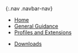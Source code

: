 {:.nav .navbar-nav}
<!-- don't remove the line above - to add or remove a menu item commeent in or out -->
- [Home](index.html)
- [General Guidance](guidance.html)
- [Profiles and Extensions](profiles.html)
<!-- - [Mappings](structuremaps.html) -->
<!-- - [Extensions](extensions.html) -->
<!-- - [Terminology](terminology.html) -->
<!-- - [Search Parameters](searchparams.html) -->
<!-- - [Capability Statements](capstatements.html) -->
<!-- - [Security](security.html) -->
<!-- - [Examples](examples.html) -->
- [Downloads](downloads.html)
